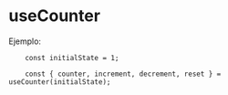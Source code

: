 # useCounter

Ejemplo:
```
    const initialState = 1;
    
    const { counter, increment, decrement, reset } = useCounter(initialState);
```
